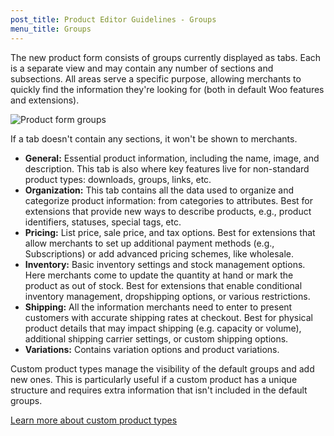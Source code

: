 ```yaml
---
post_title: Product Editor Guidelines - Groups
menu_title: Groups
---
```


The new product form consists of groups currently displayed as tabs. Each is a separate view and may contain any number of sections and subsections. All areas serve a specific purpose, allowing merchants to quickly find the information they're looking for (both in default Woo features and extensions).

![Product form groups](https://woo-docs-multi-com.go-vip.net/wp-content/uploads/2023/12/product-editor-ext-guidelines-form-groups.gif)

If a tab doesn't contain any sections, it won't be shown to merchants.

- **General:** Essential product information, including the name, image, and description. This tab is also where key features live for non-standard product types: downloads, groups, links, etc.
- **Organization:** This tab contains all the data used to organize and categorize product information: from categories to attributes. Best for extensions that provide new ways to describe products, e.g., product identifiers, statuses, special tags, etc.
- **Pricing:** List price, sale price, and tax options. Best for extensions that allow merchants to set up additional payment methods (e.g., Subscriptions) or add advanced pricing schemes, like wholesale.
- **Inventory:** Basic inventory settings and stock management options. Here merchants come to update the quantity at hand or mark the product as out of stock. Best for extensions that enable conditional inventory management, dropshipping options, or various restrictions.
- **Shipping:** All the information merchants need to enter to present customers with accurate shipping rates at checkout. Best for physical product details that may impact shipping (e.g. capacity or volume), additional shipping carrier settings, or custom shipping options.
- **Variations:** Contains variation options and product variations.

Custom product types manage the visibility of the default groups and add new ones. This is particularly useful if a custom product has a unique structure and requires extra information that isn't included in the default groups.

[Learn more about custom product types](./product-editor-form-custom-product-types)
